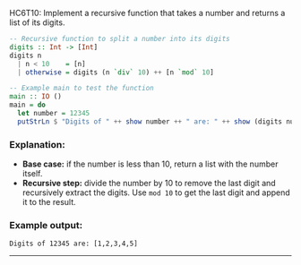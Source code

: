  HC6T10: Implement a recursive function that takes a number and returns a list of its digits.

```haskell
-- Recursive function to split a number into its digits
digits :: Int -> [Int]
digits n
  | n < 10    = [n]
  | otherwise = digits (n `div` 10) ++ [n `mod` 10]

-- Example main to test the function
main :: IO ()
main = do
  let number = 12345
  putStrLn $ "Digits of " ++ show number ++ " are: " ++ show (digits number)
```

### Explanation:

* **Base case:** if the number is less than 10, return a list with the number itself.
* **Recursive step:** divide the number by 10 to remove the last digit and recursively extract the digits. Use `mod 10` to get the last digit and append it to the result.

### Example output:

```
Digits of 12345 are: [1,2,3,4,5]
```

---

